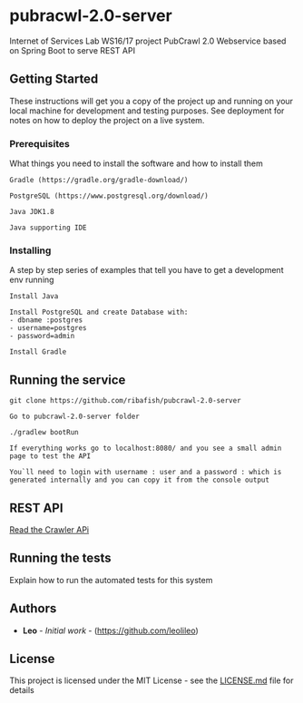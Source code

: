 # pubracwl-2.0-server
Internet of Services Lab WS16/17 project PubCrawl 2.0 Webservice based on Spring Boot to serve REST API

## Getting Started

These instructions will get you a copy of the project up and running on your local machine for development and testing purposes. See deployment for notes on how to deploy the project on a live system.

### Prerequisites

What things you need to install the software and how to install them

```
Gradle (https://gradle.org/gradle-download/)
```
```
PostgreSQL (https://www.postgresql.org/download/)
```
```
Java JDK1.8
```
```
Java supporting IDE
```

### Installing

A step by step series of examples that tell you have to get a development env running

```
Install Java
```
```
Install PostgreSQL and create Database with:
- dbname :postgres
- username=postgres
- password=admin
```
```
Install Gradle
```

## Running the service

```
git clone https://github.com/ribafish/pubcrawl-2.0-server
```
```
Go to pubcrawl-2.0-server folder
```
```
./gradlew bootRun
```
```
If everything works go to localhost:8080/ and you see a small admin page to test the API 
```
```
You`ll need to login with username : user and a password : which is generated internally and you can copy it from the console output
```

## REST API

[Read the Crawler APi](CrawlerApi.md)


## Running the tests

Explain how to run the automated tests for this system


## Authors

* **Leo** - *Initial work* - (https://github.com/leolileo)

## License

This project is licensed under the MIT License - see the [LICENSE.md](LICENSE.md) file for details
